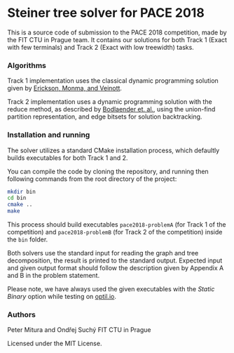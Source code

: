 # Steiner tree solver for PACE 2018

This is a source code of submission to the PACE 2018 competition, made by the FIT CTU in
Prague team.
It contains our solutions for both Track 1 (Exact with few terminals) and Track 2 (Exact with
low treewidth) tasks.

### Algorithms

Track 1 implementation uses the classical dynamic programming solution given by
[Erickson, Monma, and Veinott](https://link.springer.com/article/10.1007/BF02283688).

Track 2 implementation uses a dynamic programming solution with the reduce method, as
described by [Bodlaender et. al.](http://arxiv.org/abs/1211.1505v1), using the union-find
 partition representation, and edge bitsets for solution backtracking.

### Installation and running

The solver utilizes a standard CMake installation process, which defaultly builds executables
for both Track 1 and 2.

You can compile the code by cloning the repository, and running then following commands from 
the root directory of the project:

```bash
mkdir bin
cd bin
cmake ..
make
```

This process should build executables `pace2018-problemA` (for Track 1 of the competition)
and `pace2018-problemB` (for Track 2 of the competition) inside the `bin` folder.

Both solvers use the standard input for reading the graph and tree decomposition, the result
is printed to the standard output. Expected input and given output format should follow the description
given by Appendix A and B in the problem statement.

Please note, we have always used the given executables with the *Static Binary* option
while testing on [optil.io](https://optil.io).

### Authors

Peter Mitura and Ondřej Suchý
FIT CTU in Prague

Licensed under the MIT License.

